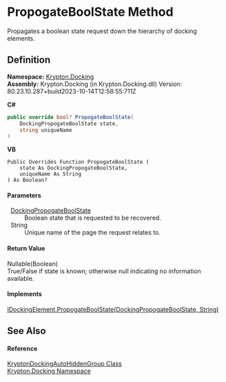 # PropogateBoolState Method


Propagates a boolean state request down the hierarchy of docking elements.



## Definition
**Namespace:** <a href="98399376-cf41-9454-4b4d-4fab2ca20bc7.md">Krypton.Docking</a>  
**Assembly:** Krypton.Docking (in Krypton.Docking.dll) Version: 80.23.10.287+build2023-10-14T12:58:55:711Z

**C#**
``` C#
public override bool? PropogateBoolState(
	DockingPropogateBoolState state,
	string uniqueName
)
```
**VB**
``` VB
Public Overrides Function PropogateBoolState ( 
	state As DockingPropogateBoolState,
	uniqueName As String
) As Boolean?
```



#### Parameters
<dl><dt>  <a href="c38a9091-18c6-6a98-6c4e-cb338e40b480.md">DockingPropogateBoolState</a></dt><dd>Boolean state that is requested to be recovered.</dd><dt>  String</dt><dd>Unique name of the page the request relates to.</dd></dl>

#### Return Value
Nullable(Boolean)  
True/False if state is known; otherwise null indicating no information available.

#### Implements
<a href="a990c05a-8e8e-2da1-7971-5f48547027a8.md">IDockingElement.PropogateBoolState(DockingPropogateBoolState, String)</a>  


## See Also


#### Reference
<a href="25a33b82-534c-8a16-e110-8e936aee3352.md">KryptonDockingAutoHiddenGroup Class</a>  
<a href="98399376-cf41-9454-4b4d-4fab2ca20bc7.md">Krypton.Docking Namespace</a>  
